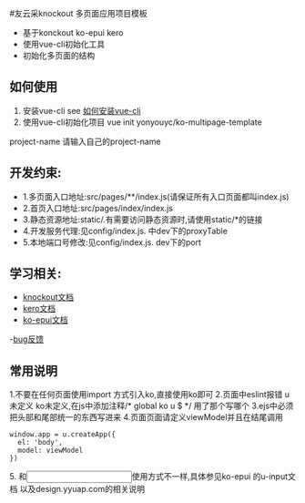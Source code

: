#友云采knockout 多页面应用项目模板
- 基于konckout ko-epui kero
- 使用vue-cli初始化工具
- 初始化多页面的结构

## 如何使用

1. 安装vue-cli
see [如何安装vue-cli](https://github.com/vuejs/vue-cli)
2. 使用vue-cli初始化项目
vue init yonyouyc/ko-multipage-template <project-name>

project-name 请输入自己的project-name

## 开发约束:
- 1.多页面入口地址:src/pages/**/index.js(请保证所有入口页面都叫index.js)
- 2.首页入口地址:src/pages/index/index.js
- 3.静态资源地址:static/.有需要访问静态资源时,请使用static/*的链接
- 4.开发服务代理:见config/index.js. 中dev下的proxyTable
- 5.本地端口号修改:见config/index.js. dev下的port

## 学习相关:
- [knockout文档](http://knockoutjs.com/)
- [kero文档](http://tinper.org/dist/kero/docs/overview.html)
- [ko-epui文档](https://github.com/songhlc/ko-epui)

-[bug反馈](https://github.com/yonyouyc/ko-multipage-template/issues)


## 常用说明

1.不要在任何页面使用import 方式引入ko,直接使用ko即可
2.页面中eslint报错 u未定义 ko未定义,在js中添加注释/* global ko u $ */ 用了那个写哪个
3.ejs中必须把头部和尾部统一的东西写进来
4.页面页面请定义viewModel并且在结尾调用
```
window.app = u.createApp({
  el: 'body',
  model: viewModel
})
```
5.<u-input> 和<input>使用方式不一样,具体参见ko-epui 的u-input文档 以及design.yyuap.com的相关说明

